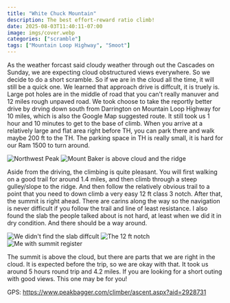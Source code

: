 ```yaml
---
title: "White Chuck Mountain"
description: The best effort-reward ratio climb!
date: 2025-08-03T11:40:11-07:00
image: imgs/cover.webp
categories: ["scramble"]
tags: ["Mountain Loop Highway", "Smoot"]
---
```

As the weather forcast said cloudy weather through out the Cascades on Sunday, we are expecting cloud obstructured views everywhere. So we decide to do a short scramble. So if we are in the cloud all the time, it will still be a quick one. We learned that approach drive is diffcult, it is truely is. Large pot holes are in the middle of road that you can't really manuver and 12 miles rough unpaved road. We took choose to take the reportly better drive by drving down south from Darrington on Mountain Loop Highway for 10 miles, which is also the Google Map suggested route. It still took us 1 hour and 10 minutes to get to the base of climb. When you arrive at a relatively large and flat area right before TH, you can park there and walk maybe 200 ft to the TH. The parking space in TH is really small, it is hard for our Ram 1500 to turn around.

![Northwest Peak](imgs/northwest_peak.webp) ![Mount Baker is above cloud and the ridge](imgs/baker.webp)

Aside from the driving, the climbing is quite pleasant. You will first walking on a good trail for around 1.4 miles, and then climb through a steep gulley/slope to the ridge. And then follow the relatively obvious trail to a point that you need to down climb a very easy 12 ft class 3 notch. After that, the summit is right ahead. There are carins along the way so the navigation is never difficult if you follow the trail and line of least resistance. I also found the slab the people talked about is not hard, at least when we did it in dry condition. And there should be a way around.

![We didn't find the slab diffcult](imgs/slab.webp)  ![The 12 ft notch](imgs/notch.webp) ![Me with summit register](imgs/reg.webp)

The summit is above the cloud, but there are parts that we are right in the cloud. It is expected before the trip, so we are okay with that. It took us around 5 hours round trip and 4.2 miles. If you are looking for a short outing with good views. This one may be for you!

GPS: https://www.peakbagger.com/climber/ascent.aspx?aid=2928731

